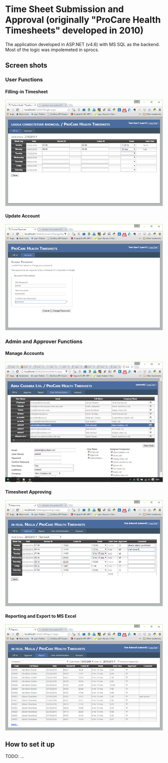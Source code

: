 # Time Sheet Submission and Approval (originally "ProCare Health Timesheets" developed in 2010)

The application developed in ASP.NET (v4.6) with MS SQL as the backend. Most of the logic was impolemeted in sprocs.

## Screen shots

### User Functions

#### Filling-in Timesheet
![ScreenShot](/Screenshots/Filling.PNG?raw=true "Filling-in Timesheets")

#### Update Account
![ScreenShot](/Screenshots/ChangePassword.PNG?raw=true "Update Account")

### Admin and Approver Functions

#### Manage Accounts
![ScreenShot](/Screenshots/Administration.PNG?raw=true "Manage Accounts")

#### Timesheet Approving
![ScreenShot](/Screenshots/Approving.PNG?raw=true "Timesheet Approving")

#### Reporting and Export to MS Excel
![ScreenShot](/Screenshots/Reporting.PNG?raw=true "Reporting and Export to MS Excel")


## How to set it up

TODO: ...

